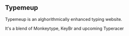 ## Typemeup
Typemeup is an alghorithmically enhanced typing website.

It's a blend of Monkeytype, KeyBr and upcoming Typeracer
